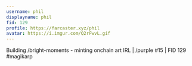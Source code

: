 ```yaml
---
username: phil
displayname: phil
fid: 129
profile: https://farcaster.xyz/phil
avatar: https://i.imgur.com/Q2rFwvL.gif
---
```


Building /bright-moments - minting onchain art IRL | /purple #15 | FID 129 #magikarp
